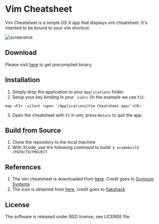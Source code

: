 Vim Cheatsheet
==============
Vim Cheatsheet is a simple OS X app that displays vim cheatsheet. It's intented
to be bound to your vim shortcut.

![screenshot](http://i.imgur.com/mQmIzIn.jpg)

Download
--------
Please visit [here](https://github.com/pa4373/Vim-Cheatsheet/releases) to get precompiled binary.

Installation
------------
1. Simply drop the application to your `Applications` folder.
2. Setup your key binding in your `.vimrc` (In the example we use `F1`):

```vim
map <F1> :silent !open '/Applications/Vim Cheatsheet.app/'<CR>
```

3. Open the cheatsheet with `F1` in vim, press `Return` to quit the app.

Build from Source
-----------------
1. Clone the repository to the local machine
2. With Xcode, use the following command to build:
`$ xcodebuild /PATH/TO/PROJECT`

References
----------
1. The vim cheatsheet is downloaded from
   [here](http://www.viemu.com/a_vi_vim_graphical_cheat_sheet_tutorial.html).
   Credit goes to [Symnum Systems](http://www.symnum.com/)
2. The icon is obtained from
   [here](http://flakshack.deviantart.com/art/MacVIM-icon-303716195), credit
   goes to [flakshack](http://flakshack.deviantart.com)

License
-------
The software is released under BSD license, see LICENSE file.
